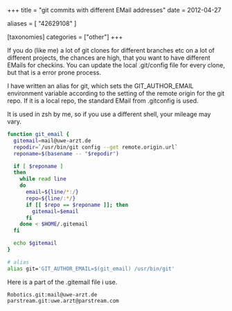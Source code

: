 +++
title = "git commits with different EMail addresses"
date = 2012-04-27

aliases = [
  "42629108"
]

[taxonomies]
categories = ["other"]
+++

If you do (like me) a lot of git clones for different branches etc on a lot of different projects, the chances are high,
that you want to have different EMails for checkins. You can update the local .git/config file for every clone, but that is a error prone process.

I have written an alias for git, which sets the GIT_AUTHOR_EMAIL environment variable according to the setting of the remote origin for the git repo.
If it is a local repo, the standard EMail from .gitconfig is used.

<!-- more -->

It is used in zsh by me, so if you use a different shell, your mileage may vary.

```bash
function git_email {
  gitemail=mail@uwe-arzt.de
  repodir=`/usr/bin/git config --get remote.origin.url`
  reponame=$(basename -- "$repodir")

  if [ $reponame ]
  then
    while read line
    do
      email=${line/*:/}
      repo=${line/:*/}
      if [[ $repo == $reponame ]]; then
        gitemail=$email
      fi
    done < $HOME/.gitemail
  fi

  echo $gitemail
}

# alias
alias git='GIT_AUTHOR_EMAIL=$(git_email) /usr/bin/git'
```

Here is a part of the .gitemail file i use.

```
Robotics.git:mail@uwe-arzt.de
parstream.git:uwe.arzt@parstream.com
```
